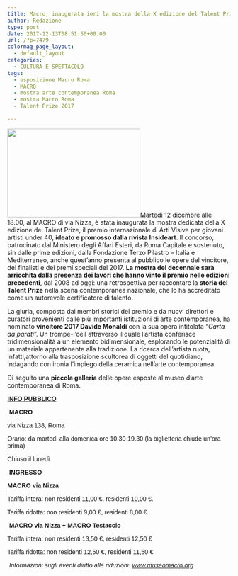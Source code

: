 ```yaml
---
title: Macro, inaugurata ieri la mostra della X edizione del Talent Prize
author: Redazione
type: post
date: 2017-12-13T08:51:50+00:00
url: /?p=7479
colormag_page_layout:
  - default_layout
categories:
  - CULTURA E SPETTACOLO
tags:
  - esposizione Macro Roma
  - MACRO
  - mostra arte contemporanea Roma
  - mostra Macro Roma
  - Talent Prize 2017

---
```

<img decoding="async" loading="lazy" class="size-medium wp-image-7496 alignleft" src="https://progressonline.it/wp-content/uploads/2017/12/Davide-Monaldi-Carta-da-parati-2017-photo-Francesca-Salvati-300x200.jpg" alt="" width="300" height="200" />Martedì 12 dicembre alle 18.00, al MACRO di via Nizza, è stata inaugurata la mostra dedicata della X edizione del Talent Prize, il premio internazionale di Arti Visive per giovani artisti under 40, **ideato e promosso dalla rivista Insideart**. Il concorso, patrocinato dal Ministero degli Affari Esteri, da Roma Capitale e sostenuto, sin dalle prime edizioni, dalla Fondazione Terzo Pilastro – Italia e Mediterraneo, anche quest’anno presenta al pubblico le opere del vincitore, dei finalisti e dei premi speciali del 2017. **La mostra del decennale sarà arricchita dalla presenza dei lavori che hanno vinto il premio nelle edizioni precedenti**, dal 2008 ad oggi: una retrospettiva per raccontare la **storia del Talent Prize** nella scena contemporanea nazionale, che lo ha accreditato come un autorevole certificatore di talento.

La giuria, composta dai membri storici del premio e da nuovi direttori e curatori provenienti dalle più importanti istituzioni di arte contemporanea, ha nominato **vincitore 2017 Davide Monaldi** con la sua opera intitolata “_Carta da parati_”. Un trompe-l’oeil attraverso il quale l’artista conferisce tridimensionalità a un elemento bidimensionale, esplorando le potenzialità di un materiale appartenente alla tradizione. La ricerca dell’artista ruota, infatti,attorno alla trasposizione scultorea di oggetti del quotidiano, indagando con ironia l’impiego della ceramica nell’arte contemporanea.

Di seguito una **piccola galleria** delle opere esposte al museo d&#8217;arte contemporanea di Roma.



<p class="m_-5448206188837862012gmail-MsoNormal">
  <span style="font-family: verdana, sans-serif;"><b><u>INFO PUBBLICO</u></b><b></b></span>
</p>

<p class="m_-5448206188837862012gmail-MsoNormal">
  <b><span style="font-family: verdana, sans-serif;"> </span></b><span style="font-family: verdana, sans-serif;"><b>MACRO</b></span>
</p>

<p class="m_-5448206188837862012gmail-MsoNormal">
  <span style="font-family: verdana, sans-serif;">via Nizza 138, Roma</span>
</p>

<p class="m_-5448206188837862012gmail-MsoNormal">
  <span style="font-family: verdana, sans-serif;">Orario: da martedì alla domenica ore 10.30-19.30 (la biglietteria chiude un’ora prima)</span>
</p>

<p class="m_-5448206188837862012gmail-MsoNormal">
  <span style="font-family: verdana, sans-serif;">Chiuso il lunedì</span>
</p>

<p class="m_-5448206188837862012gmail-MsoNormal">
  <b><span style="font-family: verdana, sans-serif;"> </span></b><b><span style="font-family: verdana, sans-serif;">INGRESSO</span></b>
</p>

<p class="m_-5448206188837862012gmail-MsoNormal">
  <b><span style="font-family: verdana, sans-serif;">MACRO via Nizza</span></b>
</p>

<p class="m_-5448206188837862012gmail-MsoNormal">
  <span style="font-family: verdana, sans-serif;">Tariffa intera: non residenti 11,00 €, residenti 10,00 €.</span>
</p>

<p class="m_-5448206188837862012gmail-MsoNormal">
  <span style="font-family: verdana, sans-serif;">Tariffa ridotta: non residenti 9,00 €, residenti 8,00 €.</span>
</p>

<p class="m_-5448206188837862012gmail-MsoNormal">
  <b><span style="font-family: verdana, sans-serif;"> </span></b><span style="font-family: verdana, sans-serif;"><b>MACRO via Nizza + MACRO Testaccio</b></span>
</p>

<p class="m_-5448206188837862012gmail-MsoNormal">
  <span style="font-family: verdana, sans-serif;">Tariffa intera: non residenti 13,50 €, residenti 12,50 €</span>
</p>

<p class="m_-5448206188837862012gmail-MsoNormal">
  <span style="font-family: verdana, sans-serif;">Tariffa ridotta: non residenti 12,50 €, residenti 11,50 €</span>
</p>

<p class="m_-5448206188837862012gmail-MsoNormal">
  <span style="font-family: verdana, sans-serif;"> </span><span style="font-family: verdana, sans-serif;"><i>Informazioni sugli aventi diritto alle riduzioni: </i><a href="https://www.museomacro.org/" target="_blank" rel="noopener"><i>www.museomacro.org</i></a><i></i></span>
</p>

<p class="m_-5448206188837862012gmail-MsoNormal">
  <b><span style="font-family: verdana, sans-serif;"> </span></b>
</p>